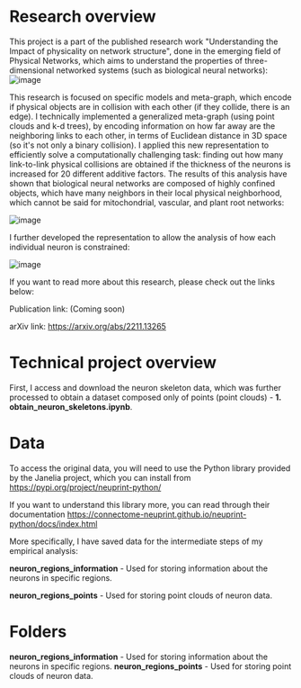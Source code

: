 # Research overview
This project is a part of the published research work "Understanding the Impact of physicality on network structure", done in the emerging field of Physical Networks, which aims to understand the properties of three-dimensional networked systems (such as biological neural networks):
![image](https://github.com/lukablagoje/physical-networks-spatially-embedded-networks/assets/52599010/f9c2db46-4a1d-4cff-bfaf-4c9076193b91)

This research is focused on specific models and meta-graph, which encode if physical objects are in collision with each other (if they collide, there is an edge). I technically implemented a generalized meta-graph (using point clouds and k-d trees), by encoding information on how far away are the neighboring links to each other, in terms of Euclidean distance in 3D space (so it's not only a binary collision). I applied this new representation to efficiently solve a computationally challenging task: finding out how many link-to-link physical collisions are obtained if the thickness of the neurons is increased for 20 different additive factors. The results of this analysis have shown that biological neural networks are composed of highly confined objects, which have many neighbors in their local physical neighborhood, which cannot be said for mitochondrial, vascular, and plant root networks:

![image](https://github.com/lukablagoje/physical-networks-spatially-embedded-networks/assets/52599010/6da0a7e2-6159-4483-b00f-feceaa768312)

I further developed the representation to allow the analysis of how each individual neuron is constrained:

![image](https://github.com/lukablagoje/physical-networks-spatially-embedded-networks/assets/52599010/0ee93cf4-eaab-42f5-a69f-9887f246c85b)

If you want to read more about this research, please check out the links below:

Publication link: (Coming soon)

arXiv link: https://arxiv.org/abs/2211.13265

# Technical project overview
First, I  access and download the neuron skeleton data, which was further processed to obtain a dataset composed only of points (point clouds) -  **1. obtain_neuron_skeletons.ipynb**.

# Data
To access the original data, you will need to use the Python library provided by the Janelia project, which you can install from https://pypi.org/project/neuprint-python/

If you want to understand this library more, you can read through their documentation https://connectome-neuprint.github.io/neuprint-python/docs/index.html

More specifically, I have saved data for the intermediate steps of my empirical analysis:

**neuron_regions_information** - Used for storing information about the neurons in specific regions.

**neuron_regions_points** - Used for storing point clouds of neuron data.


# Folders
**neuron_regions_information** - Used for storing information about the neurons in specific regions.
**neuron_regions_points** - Used for storing point clouds of neuron data.
